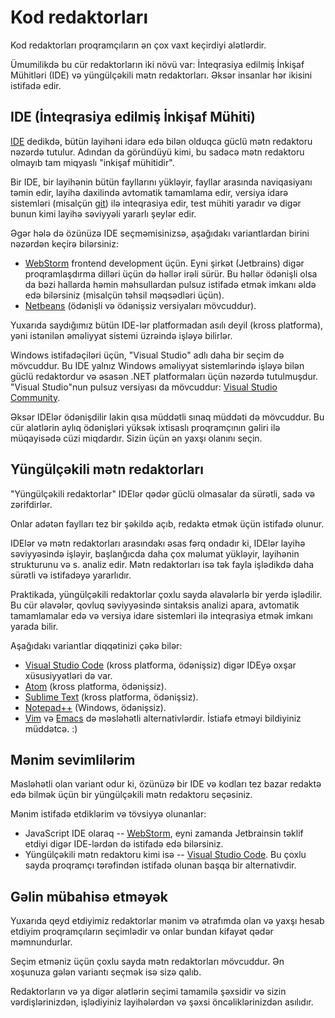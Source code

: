 
# Kod redaktorları

Kod redaktorları proqramçıların ən çox vaxt keçirdiyi alətlərdir.

Ümumilikdə bu cür redaktorların iki növü var: İnteqrasiya edilmiş İnkişaf Mühitləri (IDE) və yüngülçəkili mətn redaktorları. Əksər insanlar hər ikisini istifadə edir. 

## IDE (İnteqrasiya edilmiş İnkişaf Mühiti)

[IDE](https://en.wikipedia.org/wiki/Integrated_development_environment) dedikdə, bütün layihəni idarə edə bilən olduqca güclü mətn redaktoru nəzərdə tutulur. Adından da göründüyü kimi, bu sadəcə mətn redaktoru olmayıb tam miqyaslı "inkişaf mühitidir". 

Bir IDE, bir layihənin bütün fayllarını yükləyir, fayllar arasında naviqasiyanı təmin edir, layihə daxilində avtomatik tamamlama edir, versiya idarə sistemləri (misalçün [git](https://git-scm.com/)) ilə inteqrasiya edir, test mühiti yaradır və digər bunun kimi layihə səviyyəli yararlı şeylər edir.

Əgər hələ də özünüzə IDE seçməmisinizsə, aşağıdakı variantlardan birini nəzərdən keçirə bilərsiniz:

- [WebStorm](http://www.jetbrains.com/webstorm/) frontend development üçün. Eyni şirkət (Jetbrains) digər proqramlaşdırma dilləri üçün də həllər irəli sürür. Bu həllər ödənişli olsa da bəzi hallarda həmin məhsullardan pulsuz istifadə etmək imkanı əldə edə bilərsiniz (misalçün təhsil məqsədləri üçün). 
- [Netbeans](http://netbeans.org/) (ödənişli və ödənişsiz versiyaları mövcuddur).

Yuxarıda saydığımız bütün IDE-lər platformadan asılı deyil (kross platforma), yəni istənilən əməliyyat sistemi üzrəində işləyə bilirlər.

Windows istifadəçiləri üçün, "Visual Studio" adlı daha bir seçim də mövcuddur. Bu IDE yalnız Windows əməliyyat sistemlərində işləyə bilən güclü redaktordur və əsasən .NET platformaları üçün nəzərdə tutulmuşdur. "Visual Studio"nun pulsuz versiyası da mövcuddur: [Visual Studio Community](https://www.visualstudio.com/vs/community/).

Əksər IDElər ödənişdilir lakin qısa müddətli sınaq müddəti də mövcuddur. Bu cür alətlərin aylıq ödənişləri yüksək ixtisaslı proqramçının gəliri ilə müqayisədə cüzi miqdardır. Sizin üçün ən yaxşı olanını seçin.

## Yüngülçəkili mətn redaktorları

"Yüngülçəkili redaktorlar" IDElər qədər güclü olmasalar da sürətli, sadə və zərifdirlər.

Onlar adətən faylları tez bir şəkildə açıb, redaktə etmək üçün istifadə olunur.

IDElər və mətn redaktorları arasındakı əsas fərq ondadır ki, IDElər layihə səviyyəsində işləyir, başlanğıcda daha çox məlumat yükləyir, layihənin strukturunu və s. analiz edir. Mətn redaktorları isə tək fayla işlədikdə daha sürətli və istifadəyə yararlıdır.

Praktikada, yüngülçəkili redaktorlar çoxlu sayda əlavələrlə bir yerdə işlədilir. Bu cür əlavələr, qovluq səviyyəsində sintaksis analizi apara, avtomatik tamamlamalar edə və versiya idare sistemləri ilə inteqrasiya etmək imkanı yarada bilir.  

Aşağıdakı variantlar diqqətinizi çəkə bilər:

- [Visual Studio Code](https://code.visualstudio.com/) (kross platforma, ödənişsiz) digər IDEyə oxşar xüsusiyyətləri də var.
- [Atom](https://atom.io/) (kross platforma, ödənişsiz).
- [Sublime Text](http://www.sublimetext.com) (kross platforma, ödənişsiz).
- [Notepad++](https://notepad-plus-plus.org/) (Windows, ödənişsiz).
- [Vim](http://www.vim.org/) və [Emacs](https://www.gnu.org/software/emacs/) də məsləhətli alternativlərdir. İstiafə etməyi bildiyiniz müddətcə. :)

## Mənim sevimlilərim

Məsləhətli olan variant odur ki, özünüzə bir IDE və kodları tez bazar redaktə edə bilmək üçün bir yüngülçəkili mətn redaktoru seçəsiniz.

Mənim istifadə etdiklərim və tövsiyyə olunanlar:

- JavaScript IDE olaraq -- [WebStorm](http://www.jetbrains.com/webstorm/), eyni zamanda Jetbrainsin təklif etdiyi digər IDE-lərdən də istifadə edə bilərsiniz. 
- Yüngülçəkili mətn redaktoru kimi isə -- [Visual Studio Code](https://code.visualstudio.com/). Bu çoxlu sayda proqramçı tərəfindən istifadə olunan başqa bir alternativdir.

## Gəlin mübahisə etməyək

Yuxarıda qeyd etdiyimiz redaktorlar mənim və ətrafımda olan və yaxşı hesab etdiyim proqramçıların seçimlədir və onlar bundan kifayət qədər məmnundurlar.

Seçim etməniz üçün çoxlu sayda mətn redaktorları mövcuddur. Ən xoşunuza gələn variantı seçmək isə sizə qalıb.

Redaktorların və ya digər alətlərin seçimi tamamilə şəxsidir və sizin vərdişlərinizdən, işlədiyiniz layihələrdən və şəxsi öncəliklərinizdən asılıdır.
